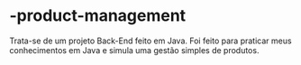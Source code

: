 # -product-management

Trata-se de um projeto Back-End feito em Java. Foi feito para praticar meus conhecimentos em Java e simula uma gestão simples de produtos.
